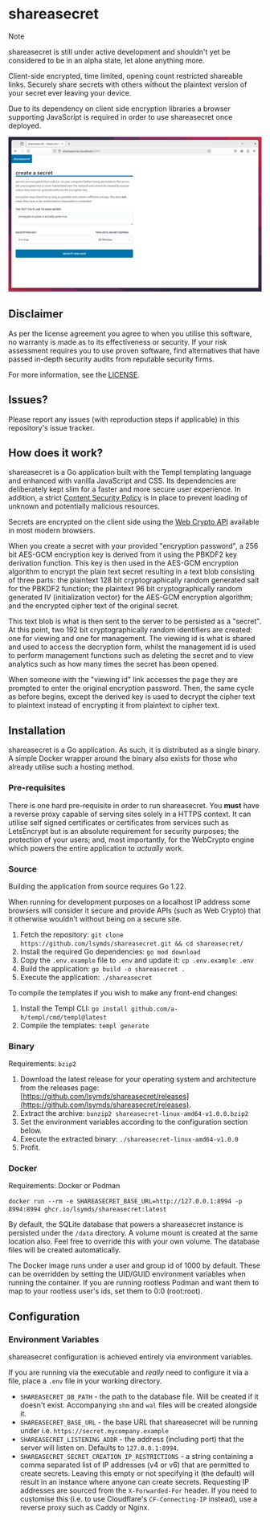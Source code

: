 # shareasecret

> [!NOTE]
> shareasecret is still under active development and shouldn't yet be considered to be in an alpha state, let alone anything more.

Client-side encrypted, time limited, opening count restricted shareable links. Securely share secrets with others
without the plaintext version of your secret ever leaving your device.

Due to its dependency on client side encryption libraries a browser supporting JavaScript is required in order to use
shareasecret once deployed.

![A screenshot of the landing page of a hosted shareasecret instance](/assets/screenshot.png)

## Disclaimer

As per the license agreement you agree to when you utilise this software, no warranty is made as to its effectiveness
or security. If your risk assessment requires you to use proven software, find alternatives that have passed in-depth
security audits from reputable security firms.

For more information, see the [LICENSE](/LICENSE).

## Issues?

Please report any issues (with reproduction steps if applicable) in this repository's issue tracker.

## How does it work?

shareasecret is a Go application built with the Templ templating language and enhanced with vanilla JavaScript and CSS.
Its dependencies are deliberately kept slim for a faster and more secure user experience. In addition, a strict
[Content Security Policy](https://developer.mozilla.org/en-US/docs/Web/HTTP/CSP) is in place to prevent loading of
unknown and potentially malicious resources.

Secrets are encrypted on the client side using the [Web Crypto API](https://developer.mozilla.org/en-US/docs/Web/API/Web_Crypto_API)
available in most modern browsers.

When you create a secret with your provided "encryption password", a 256 bit AES-GCM encryption key is derived from it
using the PBKDF2 key derivation function. This key is then used in the AES-GCM encryption algorithm to encrypt the plain
text secret resulting in a text blob consisting of three parts: the plaintext 128 bit cryptographically random generated
salt for the PBKDF2 function; the plaintext 96 bit cryptographically random generated IV (initialization vector) for
the AES-GCM encryption algorithm; and the encrypted cipher text of the original secret.

This text blob is what is then sent to the server to be persisted as a "secret". At this point, two 192 bit
cryptographically random identifiers are created: one for viewing and one for management. The viewing id is
what is shared and used to access the decryption form, whilst the management id is used to perform management functions
such as deleting the secret and to view analytics such as how many times the secret has been opened.

When someone with the "viewing id" link accesses the page they are prompted to enter the original encryption password.
Then, the same cycle as before begins, except the derived key is used to decrypt the cipher text to plaintext instead
of encrypting it from plaintext to cipher text.

## Installation

shareasecret is a Go application. As such, it is distributed as a single binary. A simple Docker wrapper around the
binary also exists for those who already utilise such a hosting method.

### Pre-requisites

There is one hard pre-requisite in order to run shareasecret. You **must** have a reverse proxy capable of serving
sites solely in a HTTPS context. It can utilise self signed certificates or certificates from services such as
LetsEncrypt but is an absolute requirement for security purposes; the protection of your users; and, most importantly,
for the WebCrypto engine which powers the entire application to _actually_ work.

### Source

Building the application from source requires Go 1.22.

When running for development purposes on a localhost IP address some browsers will consider it secure and provide APIs
(such as Web Crypto) that it otherwise wouldn't without being on a secure site.

1. Fetch the repository: `git clone https://github.com/lsymds/shareasecret.git && cd shareasecret/`
2. Install the required Go dependencies: `go mod download`
3. Copy the `.env.example` file to `.env` and update it: `cp .env.example .env`
4. Build the application: `go build -o shareasecret .`
5. Execute the application: `./shareasecret`

To compile the templates if you wish to make any front-end changes:

1. Install the Templ CLI: `go install github.com/a-h/templ/cmd/templ@latest`
2. Compile the templates: `templ generate`

### Binary

Requirements: `bzip2`

1. Download the latest release for your operating system and architecture from the releases page:
   [https://github.com/lsymds/shareasecret/releases](https://github.com/lsymds/shareasecret/releases).
2. Extract the archive: `bunzip2 shareasecret-linux-amd64-v1.0.0.bzip2`
3. Set the environment variables according to the configuration section below.
4. Execute the extracted binary: `./shareasecret-linux-amd64-v1.0.0`
5. Profit.

### Docker

Requirements: Docker or Podman

```
docker run --rm -e SHAREASECRET_BASE_URL=http://127.0.0.1:8994 -p 8994:8994 ghcr.io/lsymds/shareasecret:latest
```

By default, the SQLite database that powers a shareasecret instance is persisted under the `/data` directory. A volume
mount is created at the same location also. Feel free to override this with your own volume. The database files will
be created automatically.

The Docker image runs under a user and group id of 1000 by default. These can be overridden by setting the UID/GUID
environment variables when running the container. If you are running rootless Podman and want them to map to your
rootless user's ids, set them to 0:0 (root:root).

## Configuration

### Environment Variables

shareasecret configuration is achieved entirely via environment variables.

If you are running via the executable and _really_ need to configure it via a file, place a `.env` file in your working
directory.

- `SHAREASECRET_DB_PATH` - the path to the database file. Will be created if it doesn't exist. Accompanying `shm` and
  `wal` files will be created alongside it.
- `SHAREASECRET_BASE_URL` - the base URL that shareasecret will be running under i.e. `https://secret.mycompany.example`
- `SHAREASECRET_LISTENING_ADDR` - the address (including port) that the server will listen on. Defaults to
  `127.0.0.1:8994`.
- `SHAREASECRET_SECRET_CREATION_IP_RESTRICTIONS` - a string containing a comma separated list of IP addresses (v4 or v6)
  that are permitted to create secrets. Leaving this empty or not specifying it (the default) will result in an instance
  where anyone can create secrets. Requesting IP addresses are sourced from the `X-Forwarded-For` header. If you need to
  customise this (i.e. to use Cloudflare's `CF-Connecting-IP` instead), use a reverse proxy such as Caddy or Nginx.

